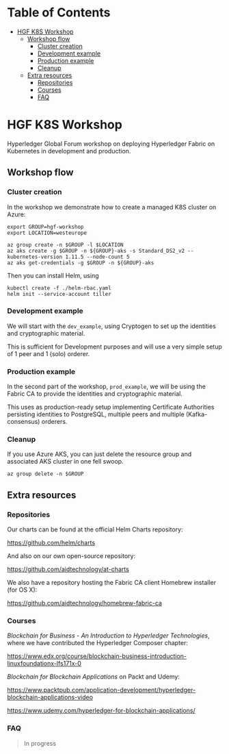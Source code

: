 Table of Contents
=================

   * [HGF K8S Workshop](#hgf-k8s-workshop)
      * [Workshop flow](#workshop-flow)
         * [Cluster creation](#cluster-creation)
         * [Development example](#development-example)
         * [Production example](#production-example)
         * [Cleanup](#cleanup)
      * [Extra resources](#extra-resources)
         * [Repositories](#repositories)
         * [Courses](#courses)
         * [FAQ](#faq)


# HGF K8S Workshop

Hyperledger Global Forum workshop on deploying Hyperledger Fabric on Kubernetes in development and production.

## Workshop flow

### Cluster creation

In the workshop we demonstrate how to create a managed K8S cluster on Azure:

    export GROUP=hgf-workshop
    export LOCATION=westeurope

    az group create -n $GROUP -l $LOCATION
    az aks create -g $GROUP -n ${GROUP}-aks -s Standard_DS2_v2 --kubernetes-version 1.11.5 --node-count 5
    az aks get-credentials -g $GROUP -n ${GROUP}-aks

Then you can install Helm, using

    kubectl create -f ./helm-rbac.yaml
    helm init --service-account tiller

### Development example

We will start with the `dev_example`, using Cryptogen to set up the identities and cryptographic material.

This is sufficient for Development purposes and will use a very simple setup of 1 peer and 1 (solo) orderer.

### Production example

In the second part of the workshop, `prod_example`, we will be using the Fabric CA to provide the identities and cryptographic material.

This uses as production-ready setup implementing Certificate Authorities persisting identities to PostgreSQL, multiple peers and multiple (Kafka-consensus) orderers.

### Cleanup

If you use Azure AKS, you can just delete the resource group and associated AKS cluster in one fell swoop.

    az group delete -n $GROUP

## Extra resources

### Repositories

Our charts can be found at the official Helm Charts repository:

https://github.com/helm/charts

And also on our own open-source repository:

https://github.com/aidtechnology/at-charts

We also have a repository hosting the Fabric CA client Homebrew installer (for OS X):

https://github.com/aidtechnology/homebrew-fabric-ca

### Courses

*Blockchain for Business - An Introduction to Hyperledger Technologies*, where we have contributed the Hyperledger Composer chapter:

https://www.edx.org/course/blockchain-business-introduction-linuxfoundationx-lfs171x-0

*Blockchain for Blockchain Applications* on Packt and Udemy:

https://www.packtpub.com/application-development/hyperledger-blockchain-applications-video

https://www.udemy.com/hyperledger-for-blockchain-applications/

### FAQ

> In progress
